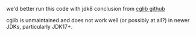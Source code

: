 we'd better run this code with jdk8
conclusion from [cglib github](https://github.com/cglib/cglib)

cglib is unmaintained and does not work well (or possibly at all?) in newer JDKs, particularly JDK17+. 